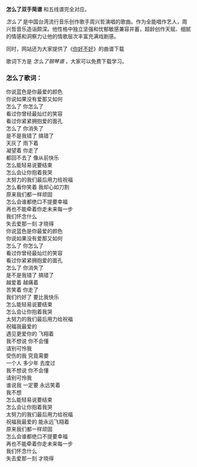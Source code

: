 

**怎么了双手简谱** 和五线谱完全对应。

_怎么了_
是中国台湾流行音乐创作歌手周兴哲演唱的歌曲。作为全能唱作艺人，周兴哲音乐造诣颇深。他性格中独立坚强和忧郁敏感兼容并蓄，超龄创作天赋、细腻的情感和洞察力让他的情歌层次丰富充满戏剧感。

同时，网站还为大家提供了《[你好不好](Music-7323-你好不好-遗憾拼图片尾曲.html "你好不好")》的曲谱下载

歌词下方是 _怎么了钢琴谱_ ，大家可以免费下载学习。

### 怎么了歌词：

你说蓝色是你最爱的颜色  
你说如果没有爱那又如何  
怎么了 你怎么了  
看过你曾经最灿烂的笑容  
看过你紧紧拥抱爱的面孔  
怎么了 你消失了  
是不是我错了 搞错了  
天灰了 雨下着  
凝望着 你走了  
都回不去了 像从前快乐  
怎么能轻易说要结束  
怎么会让你抱着我哭  
太努力的我们最后用力给祝福  
怎么看你笑着 我却心如刀割  
原来我们都一样顽固  
怎么会谁都绝口不提要幸福  
再也不能牵着你走未来每一步  
我们怀念什么  
失去爱那一刻 才晓得  
你说蓝色是你最爱的颜色  
你说如果没有爱那又如何  
怎么了 你怎么了  
看过你曾经最灿烂的笑容  
看过你紧紧拥抱爱的面孔  
怎么了 你消失了  
是不是我错了 搞错了  
越爱着 越痛着  
苦笑着 你走了  
我们约好了 要比我快乐  
怎么能轻易说要结束  
怎么会让你抱着我哭  
太努力的我们最后用力给祝福  
祝福我最爱的  
遇见更爱你的 飞翔着  
我不想说 你不会懂  
请别可怜我  
受伤的我 究竟需要  
一个人 多少年 去度过  
我不想说 你不会懂  
请别可怜我  
谁说我 一定要 永远笑着  
我不想  
怎么能轻易说要结束  
怎么会让你抱着我哭  
太努力的我们最后用力给祝福  
祝福我最爱的 能永远飞翔着  
原来我们都一样顽固  
怎么会谁都绝口不提要幸福  
再也不能牵着你走未来每一步  
我们怀念什么  
失去爱那一刻 才晓得

